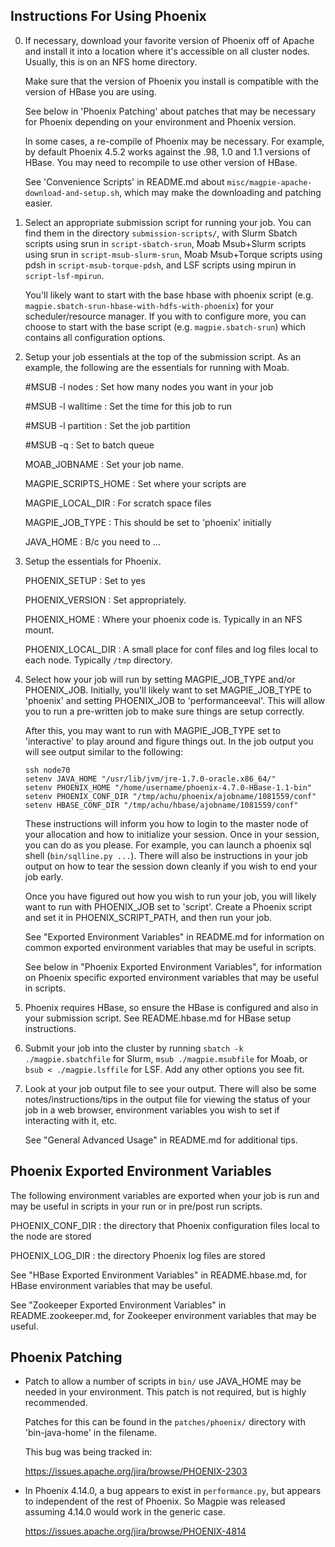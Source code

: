 Instructions For Using Phoenix
------------------------------

0) If necessary, download your favorite version of Phoenix off of Apache
   and install it into a location where it's accessible on all cluster
   nodes. Usually, this is on an NFS home directory.

   Make sure that the version of Phoenix you install is compatible with
   the version of HBase you are using.

   See below in 'Phoenix Patching' about patches that may be necessary
   for Phoenix depending on your environment and Phoenix version.

   In some cases, a re-compile of Phoenix may be necessary. For example,
   by default Phoenix 4.5.2 works against the .98, 1.0 and 1.1 versions
   of HBase. You may need to recompile to use other version of HBase.

   See 'Convenience Scripts' in README.md about
   `misc/magpie-apache-download-and-setup.sh`, which may make the
   downloading and patching easier.

1) Select an appropriate submission script for running your job. You
   can find them in the directory `submission-scripts/`, with Slurm
   Sbatch scripts using srun in `script-sbatch-srun`, Moab Msub+Slurm
   scripts using srun in `script-msub-slurm-srun`, Moab Msub+Torque
   scripts using pdsh in `script-msub-torque-pdsh`, and LSF scripts
   using mpirun in `script-lsf-mpirun`.

   You'll likely want to start with the base hbase with phoenix script
   (e.g. `magpie.sbatch-srun-hbase-with-hdfs-with-phoenix`) for your
   scheduler/resource manager. If you with to configure more, you can
   choose to start with the base script (e.g. `magpie.sbatch-srun`)
   which contains all configuration options.

2) Setup your job essentials at the top of the submission script. As
   an example, the following are the essentials for running with Moab.

   #MSUB -l nodes : Set how many nodes you want in your job

   #MSUB -l walltime : Set the time for this job to run

   #MSUB -l partition : Set the job partition

   #MSUB -q <my batch queue> : Set to batch queue

   MOAB_JOBNAME : Set your job name.

   MAGPIE_SCRIPTS_HOME : Set where your scripts are

   MAGPIE_LOCAL_DIR : For scratch space files

   MAGPIE_JOB_TYPE : This should be set to 'phoenix' initially

   JAVA_HOME : B/c you need to ...

3) Setup the essentials for Phoenix.

   PHOENIX_SETUP : Set to yes

   PHOENIX_VERSION : Set appropriately.

   PHOENIX_HOME : Where your phoenix code is. Typically in an NFS mount.

   PHOENIX_LOCAL_DIR : A small place for conf files and log files local to
   each node. Typically `/tmp` directory.

4) Select how your job will run by setting MAGPIE_JOB_TYPE and/or
   PHOENIX_JOB. Initially, you'll likely want to set MAGPIE_JOB_TYPE
   to 'phoenix' and setting PHOENIX_JOB to 'performanceeval'. This
   will allow you to run a pre-written job to make sure things are
   setup correctly.

   After this, you may want to run with MAGPIE_JOB_TYPE set to
   'interactive' to play around and figure things out. In the job
   output you will see output similar to the following:

   ```
   ssh node70
   setenv JAVA_HOME "/usr/lib/jvm/jre-1.7.0-oracle.x86_64/"
   setenv PHOENIX_HOME "/home/username/phoenix-4.7.0-HBase-1.1-bin"
   setenv PHOENIX_CONF_DIR "/tmp/achu/phoenix/ajobname/1081559/conf"
   setenv HBASE_CONF_DIR "/tmp/achu/hbase/ajobname/1081559/conf"
   ```

   These instructions will inform you how to login to the master node
   of your allocation and how to initialize your session. Once in
   your session, you can do as you please. For example, you can
   launch a phoenix sql shell (`bin/sqlline.py ...`). There will also
   be instructions in your job output on how to tear the session down
   cleanly if you wish to end your job early.

   Once you have figured out how you wish to run your job, you will
   likely want to run with PHOENIX_JOB set to 'script'. Create a
   Phoenix script and set it in PHOENIX_SCRIPT_PATH, and then run your
   job.

   See "Exported Environment Variables" in README.md for information on
   common exported environment variables that may be useful in
   scripts.

   See below in "Phoenix Exported Environment Variables", for
   information on Phoenix specific exported environment variables that
   may be useful in scripts.

5) Phoenix requires HBase, so ensure the HBase is configured and also in
   your submission script. See README.hbase.md for HBase setup instructions.

6) Submit your job into the cluster by running
   `sbatch -k ./magpie.sbatchfile` for Slurm,
   `msub ./magpie.msubfile` for Moab,
   or `bsub < ./magpie.lsffile` for LSF.
   Add any other options you see fit.

7) Look at your job output file to see your output. There will also
   be some notes/instructions/tips in the output file for viewing the
   status of your job in a web browser, environment variables you wish
   to set if interacting with it, etc.

   See "General Advanced Usage" in README.md for additional tips.

Phoenix Exported Environment Variables
---------------------------------------

The following environment variables are exported when your job is run
and may be useful in scripts in your run or in pre/post run scripts.

PHOENIX_CONF_DIR : the directory that Phoenix configuration files local
                   to the node are stored

PHOENIX_LOG_DIR : the directory Phoenix log files are stored

See "HBase Exported Environment Variables" in README.hbase.md, for HBase
environment variables that may be useful.

See "Zookeeper Exported Environment Variables" in README.zookeeper.md,
for Zookeeper environment variables that may be useful.

Phoenix Patching
----------------
- Patch to allow a number of scripts in `bin/` use JAVA_HOME may be
  needed in your environment. This patch is not required, but is
  highly recommended.

  Patches for this can be found in the `patches/phoenix/` directory with
  'bin-java-home' in the filename.

  This bug was being tracked in:

  https://issues.apache.org/jira/browse/PHOENIX-2303

- In Phoenix 4.14.0, a bug appears to exist in `performance.py`, but
  appears to independent of the rest of Phoenix. So Magpie was
  released assuming 4.14.0 would work in the generic case.

  https://issues.apache.org/jira/browse/PHOENIX-4814
